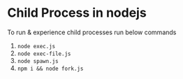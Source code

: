 # Child Process in nodejs

To run & experience child processes run below commands

1. `node exec.js`
2. `node exec-file.js`
3. `node spawn.js`
4. `npm i && node fork.js`

